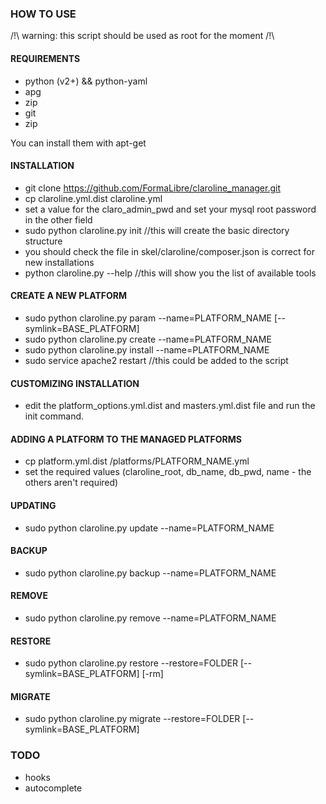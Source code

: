 ### HOW TO USE

/!\ warning: this script should be used as root for the moment /!\

#### REQUIREMENTS
- python (v2+) && python-yaml
- apg
- zip
- git
- zip

You can install them with apt-get

#### INSTALLATION
- git clone https://github.com/FormaLibre/claroline_manager.git
- cp claroline.yml.dist claroline.yml 
- set a value for the claro_admin_pwd and set your mysql root password in the other field
- sudo python claroline.py init //this will create the basic directory structure
- you should check the file in skel/claroline/composer.json is correct for new installations
- python claroline.py --help //this will show you the list of available tools

#### CREATE A NEW PLATFORM
- sudo python claroline.py param --name=PLATFORM_NAME [--symlink=BASE_PLATFORM]
- sudo python claroline.py create --name=PLATFORM_NAME
- sudo python claroline.py install --name=PLATFORM_NAME
- sudo service apache2 restart //this could be added to the script

#### CUSTOMIZING INSTALLATION
- edit the platform_options.yml.dist and masters.yml.dist file and run the init command. 

#### ADDING A PLATFORM TO THE MANAGED PLATFORMS
- cp platform.yml.dist /platforms/PLATFORM_NAME.yml
- set the required values (claroline_root, db_name, db_pwd, name - the others aren't required)

#### UPDATING 
- sudo python claroline.py update --name=PLATFORM_NAME

#### BACKUP
- sudo python claroline.py backup --name=PLATFORM_NAME

#### REMOVE
- sudo python claroline.py remove --name=PLATFORM_NAME

#### RESTORE
- sudo python claroline.py restore --restore=FOLDER [--symlink=BASE_PLATFORM] [-rm]

#### MIGRATE
- sudo python claroline.py migrate --restore=FOLDER [--symlink=BASE_PLATFORM]

### TODO
- hooks
- autocomplete
